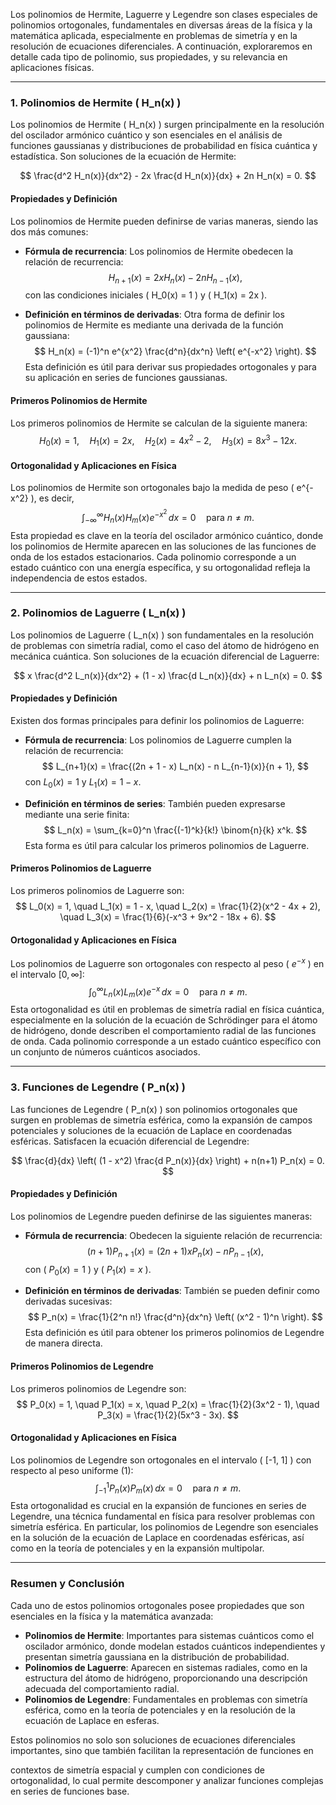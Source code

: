 Los polinomios de Hermite, Laguerre y Legendre son clases especiales de polinomios ortogonales, fundamentales en diversas áreas de la física y la matemática aplicada, especialmente en problemas de simetría y en la resolución de ecuaciones diferenciales. A continuación, exploraremos en detalle cada tipo de polinomio, sus propiedades, y su relevancia en aplicaciones físicas.

---

### 1. **Polinomios de Hermite \( H_n(x) \)**

Los polinomios de Hermite \( H_n(x) \) surgen principalmente en la resolución del oscilador armónico cuántico y son esenciales en el análisis de funciones gaussianas y distribuciones de probabilidad en física cuántica y estadística. Son soluciones de la ecuación de Hermite:

$$
\frac{d^2 H_n(x)}{dx^2} - 2x \frac{d H_n(x)}{dx} + 2n H_n(x) = 0.
$$

#### **Propiedades y Definición**
Los polinomios de Hermite pueden definirse de varias maneras, siendo las dos más comunes:

- **Fórmula de recurrencia**: Los polinomios de Hermite obedecen la relación de recurrencia:
  $$
  H_{n+1}(x) = 2x H_n(x) - 2n H_{n-1}(x),
  $$
  con las condiciones iniciales \( H_0(x) = 1 \) y \( H_1(x) = 2x \).

- **Definición en términos de derivadas**: Otra forma de definir los polinomios de Hermite es mediante una derivada de la función gaussiana:
  $$
  H_n(x) = (-1)^n e^{x^2} \frac{d^n}{dx^n} \left( e^{-x^2} \right).
  $$
  Esta definición es útil para derivar sus propiedades ortogonales y para su aplicación en series de funciones gaussianas.

#### **Primeros Polinomios de Hermite**
Los primeros polinomios de Hermite se calculan de la siguiente manera:
$$
H_0(x) = 1, \quad H_1(x) = 2x, \quad H_2(x) = 4x^2 - 2, \quad H_3(x) = 8x^3 - 12x.
$$

#### **Ortogonalidad y Aplicaciones en Física**
Los polinomios de Hermite son ortogonales bajo la medida de peso \( e^{-x^2} \), es decir,
$$
\int_{-\infty}^{\infty} H_n(x) H_m(x) e^{-x^2} \, dx = 0 \quad \text{para } n \neq m.
$$
Esta propiedad es clave en la teoría del oscilador armónico cuántico, donde los polinomios de Hermite aparecen en las soluciones de las funciones de onda de los estados estacionarios. Cada polinomio corresponde a un estado cuántico con una energía específica, y su ortogonalidad refleja la independencia de estos estados.

---

### 2. **Polinomios de Laguerre \( L_n(x) \)**

Los polinomios de Laguerre \( L_n(x) \) son fundamentales en la resolución de problemas con simetría radial, como el caso del átomo de hidrógeno en mecánica cuántica. Son soluciones de la ecuación diferencial de Laguerre:

$$
x \frac{d^2 L_n(x)}{dx^2} + (1 - x) \frac{d L_n(x)}{dx} + n L_n(x) = 0.
$$

#### **Propiedades y Definición**
Existen dos formas principales para definir los polinomios de Laguerre:

- **Fórmula de recurrencia**: Los polinomios de Laguerre cumplen la relación de recurrencia:
  $$
  L_{n+1}(x) = \frac{(2n + 1 - x) L_n(x) - n L_{n-1}(x)}{n + 1},
  $$
  con $L_0(x) = 1$ y $L_1(x) = 1 - x$.

- **Definición en términos de series**: También pueden expresarse mediante una serie finita:
  $$
  L_n(x) = \sum_{k=0}^n \frac{(-1)^k}{k!} \binom{n}{k} x^k.
  $$
  Esta forma es útil para calcular los primeros polinomios de Laguerre.

#### **Primeros Polinomios de Laguerre**
Los primeros polinomios de Laguerre son:
$$
L_0(x) = 1, \quad L_1(x) = 1 - x, \quad L_2(x) = \frac{1}{2}(x^2 - 4x + 2), \quad L_3(x) = \frac{1}{6}(-x^3 + 9x^2 - 18x + 6).
$$

#### **Ortogonalidad y Aplicaciones en Física**
Los polinomios de Laguerre son ortogonales con respecto al peso \( $e^{-x}$ \) en el intervalo  $[0, \infty]$:
$$
\int_0^{\infty} L_n(x) L_m(x) e^{-x} \, dx = 0 \quad \text{para } n \neq m.
$$
Esta ortogonalidad es útil en problemas de simetría radial en física cuántica, especialmente en la solución de la ecuación de Schrödinger para el átomo de hidrógeno, donde describen el comportamiento radial de las funciones de onda. Cada polinomio corresponde a un estado cuántico específico con un conjunto de números cuánticos asociados.

---

### 3. **Funciones de Legendre \( P_n(x) \)**

Las funciones de Legendre \( P_n(x) \) son polinomios ortogonales que surgen en problemas de simetría esférica, como la expansión de campos potenciales y soluciones de la ecuación de Laplace en coordenadas esféricas. Satisfacen la ecuación diferencial de Legendre:

$$
\frac{d}{dx} \left( (1 - x^2) \frac{d P_n(x)}{dx} \right) + n(n+1) P_n(x) = 0.
$$

#### **Propiedades y Definición**
Los polinomios de Legendre pueden definirse de las siguientes maneras:

- **Fórmula de recurrencia**: Obedecen la siguiente relación de recurrencia:
  $$
  (n+1) P_{n+1}(x) = (2n+1)x P_n(x) - n P_{n-1}(x),
  $$
  con \( $P_0(x) = 1$ \) y \( $P_1(x) = x$ \).

- **Definición en términos de derivadas**: También se pueden definir como derivadas sucesivas:
  $$
  P_n(x) = \frac{1}{2^n n!} \frac{d^n}{dx^n} \left( (x^2 - 1)^n \right).
  $$
  Esta definición es útil para obtener los primeros polinomios de Legendre de manera directa.

#### **Primeros Polinomios de Legendre**
Los primeros polinomios de Legendre son:
$$
P_0(x) = 1, \quad P_1(x) = x, \quad P_2(x) = \frac{1}{2}(3x^2 - 1), \quad P_3(x) = \frac{1}{2}(5x^3 - 3x).
$$

#### **Ortogonalidad y Aplicaciones en Física**
Los polinomios de Legendre son ortogonales en el intervalo \( [-1, 1] \) con respecto al peso uniforme (1):
$$
\int_{-1}^{1} P_n(x) P_m(x) \, dx = 0 \quad \text{para } n \neq m.
$$
Esta ortogonalidad es crucial en la expansión de funciones en series de Legendre, una técnica fundamental en física para resolver problemas con simetría esférica. En particular, los polinomios de Legendre son esenciales en la solución de la ecuación de Laplace en coordenadas esféricas, así como en la teoría de potenciales y en la expansión multipolar.

---

### Resumen y Conclusión
Cada uno de estos polinomios ortogonales posee propiedades que son esenciales en la física y la matemática avanzada:

- **Polinomios de Hermite**: Importantes para sistemas cuánticos como el oscilador armónico, donde modelan estados cuánticos independientes y presentan simetría gaussiana en la distribución de probabilidad.
- **Polinomios de Laguerre**: Aparecen en sistemas radiales, como en la estructura del átomo de hidrógeno, proporcionando una descripción adecuada del comportamiento radial.
- **Polinomios de Legendre**: Fundamentales en problemas con simetría esférica, como en la teoría de potenciales y en la resolución de la ecuación de Laplace en esferas.

Estos polinomios no solo son soluciones de ecuaciones diferenciales importantes, sino que también facilitan la representación de funciones en

 contextos de simetría espacial y cumplen con condiciones de ortogonalidad, lo cual permite descomponer y analizar funciones complejas en series de funciones base.